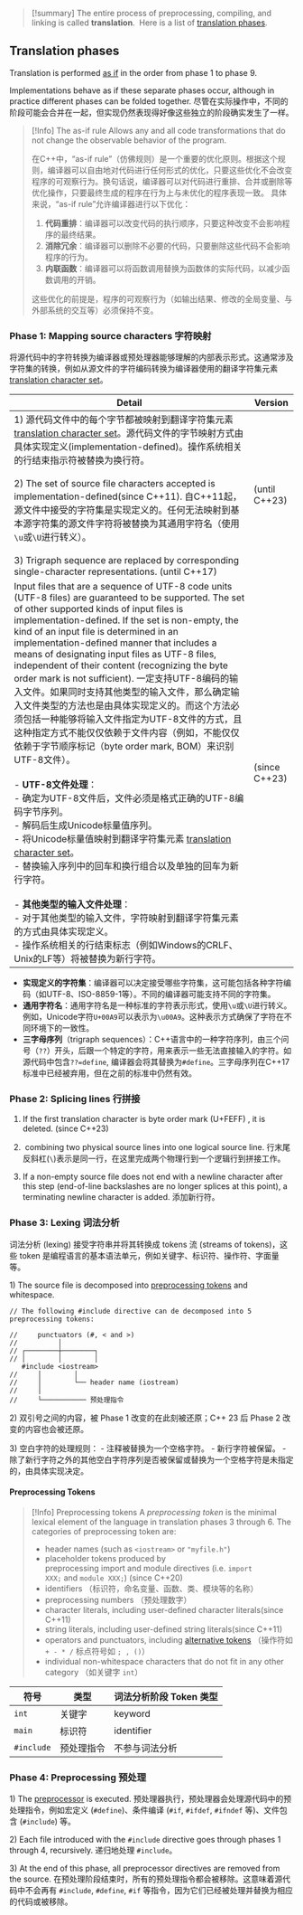 
> [!summary]
> The entire process of preprocessing, compiling, and linking is called **translation**.  Here is a list of [translation phases](https://en.cppreference.com/w/cpp/language/translation_phases).

## Translation phases

Translation is performed [as if](https://en.cppreference.com/w/cpp/language/as_if "cpp/language/as if") in the order from phase 1 to phase 9. 

Implementations behave as if these separate phases occur, although in practice different phases can be folded together. 尽管在实际操作中，不同的阶段可能会合并在一起，但实现仍然表现得好像这些独立的阶段确实发生了一样。

> [!Info] The as-if rule
> Allows any and all code transformations that do not change the observable behavior of the program.
> 
> 在C++中，“as-if rule”（仿佛规则）是一个重要的优化原则。根据这个规则，编译器可以自由地对代码进行任何形式的优化，只要这些优化不会改变程序的可观察行为。换句话说，编译器可以对代码进行重排、合并或删除等优化操作，只要最终生成的程序在行为上与未优化的程序表现一致。
> 具体来说，“as-if rule”允许编译器进行以下优化：
> 1. **代码重排**：编译器可以改变代码的执行顺序，只要这种改变不会影响程序的最终结果。
> 2. **消除冗余**：编译器可以删除不必要的代码，只要删除这些代码不会影响程序的行为。
> 3. **内联函数**：编译器可以将函数调用替换为函数体的实际代码，以减少函数调用的开销。
> 
> 这些优化的前提是，程序的可观察行为（如输出结果、修改的全局变量、与外部系统的交互等）必须保持不变。

### Phase 1: Mapping source characters 字符映射

将源代码中的字符转换为编译器或预处理器能够理解的内部表示形式。这通常涉及字符集的转换，例如从源文件的字符编码转换为编译器使用的翻译字符集元素 [translation character set](https://en.cppreference.com/w/cpp/language/charset#Translation_character_set "cpp/language/charset")。

| Detail                                                                                                                                                                                                                                                                                                                                                                                                                                                                                                                                                                                                                                                                                                                                                                                                                                                                                                                                                                                                                                      | Version       |
| ------------------------------------------------------------------------------------------------------------------------------------------------------------------------------------------------------------------------------------------------------------------------------------------------------------------------------------------------------------------------------------------------------------------------------------------------------------------------------------------------------------------------------------------------------------------------------------------------------------------------------------------------------------------------------------------------------------------------------------------------------------------------------------------------------------------------------------------------------------------------------------------------------------------------------------------------------------------------------------------------------------------------------------------- | ------------- |
| 1) 源代码文件中的每个字节都被映射到翻译字符集元素 [translation character set](https://en.cppreference.com/w/cpp/language/charset#Translation_character_set "cpp/language/charset")。源代码文件的字节映射方式由具体实现定义(implementation-defined)。操作系统相关的行结束指示符被替换为换行符。<br><br>2) The set of source file characters accepted is implementation-defined(since C++11). 自C++11起，源文件中接受的字符集是实现定义的。任何无法映射到基本源字符集的源文件字符将被替换为其通用字符名（使用`\u`或`\U`进行转义）。<br><br>3) Trigraph sequence are replaced by corresponding single-character representations. (until C++17)                                                                                                                                                                                                                                                                                                                                                                                                                                                                                                                              | (until C++23) |
| Input files that are a sequence of UTF-8 code units (UTF-8 files) are guaranteed to be supported. The set of other supported kinds of input files is implementation-defined. If the set is non-empty, the kind of an input file is determined in an implementation-defined manner that includes a means of designating input files as UTF-8 files, independent of their content (recognizing the byte order mark is not sufficient). 一定支持UTF-8编码的输入文件。如果同时支持其他类型的输入文件，那么确定输入文件类型的方法也是由具体实现定义的。而这个方法必须包括一种能够将输入文件指定为UTF-8文件的方式，且这种指定方式不能仅仅依赖于文件内容（例如，不能仅仅依赖于字节顺序标记（byte order mark, BOM）来识别UTF-8文件）。<br><br>- **UTF-8文件处理**：<br>    - 确定为UTF-8文件后，文件必须是格式正确的UTF-8编码字节序列。<br>    - 解码后生成Unicode标量值序列。<br>    - 将Unicode标量值映射到翻译字符集元素 [translation character set](https://en.cppreference.com/w/cpp/language/charset#Translation_character_set "cpp/language/charset")。<br>    - 替换输入序列中的回车和换行组合以及单独的回车为新行字符。<br>	<br>- **其他类型的输入文件处理**：<br>    - 对于其他类型的输入文件，字符映射到翻译字符集元素的方式由具体实现定义。<br>    - 操作系统相关的行结束标志（例如Windows的CRLF、Unix的LF等）将被替换为新行字符。 | (since C++23) |
- **实现定义的字符集**：编译器可以决定接受哪些字符集，这可能包括各种字符编码（如UTF-8、ISO-8859-1等）。不同的编译器可能支持不同的字符集。
- **通用字符名**：通用字符名是一种标准的字符表示形式，使用`\u`或`\U`进行转义。例如，Unicode字符`U+00A9`可以表示为`\u00A9`。这种表示方式确保了字符在不同环境下的一致性。
- **三字母序列**（trigraph sequences）：C++语言中的一种字符序列，由三个问号（`??`）开头，后跟一个特定的字符，用来表示一些无法直接输入的字符。如源代码中包含`??=define`, 编译器会将其替换为`#define`。三字母序列在C++17标准中已经被弃用，但在之前的标准中仍然有效。

### Phase 2: Splicing lines 行拼接

1) If the first translation character is byte order mark (U+FEFF) , it is deleted. (since C++23)

2)  combining two physical source lines into one logical source line. 行末尾反斜杠(`\`)表示是同一行，在这里完成两个物理行到一个逻辑行到拼接工作。

3) If a non-empty source file does not end with a newline character after this step (end-of-line backslashes are no longer splices at this point), a terminating newline character is added. 添加新行符。

### Phase 3: Lexing 词法分析

词法分析 (lexing) 接受字符串并将其转换成 tokens 流 (streams of tokens)，这些 token 是编程语言的基本语法单元，例如关键字、标识符、操作符、字面量等。

1) The source file is decomposed into [preprocessing tokens](https://en.cppreference.com/w/cpp/language/translation_phases#Preprocessing_tokens) and whitespace.

```
// The following #include directive can de decomposed into 5 preprocessing tokens:
 
//     punctuators (#, < and >) 
//          │
// ┌────────┼────────┐
// │        │        │
   #include <iostream>
//     │        │
//     │        └── header name (iostream)
//     │
//     └─────────── 预处理指令
```

2) 双引号之间的内容，被 Phase 1 改变的在此刻被还原；C++ 23 后 Phase 2 改变的内容也会被还原。

3) 空白字符的处理规则：
	- 注释被替换为一个空格字符。
	- 新行字符被保留。
	- 除了新行字符之外的其他空白字符序列是否被保留或替换为一个空格字符是未指定的，由具体实现决定。

#### Preprocessing Tokens

> [!Info] Preprocessing tokens
> A _preprocessing token_ is the minimal lexical element of the language in translation phases 3 through 6.
> The categories of preprocessing token are:
> - header names (such as `<iostream>` or `"myfile.h"`)
> - placeholder tokens produced by preprocessing import and module directives (i.e. `import XXX;` and `module XXX;`) (since C++20)
> - identifiers （标识符，命名变量、函数、类、模块等的名称）
> - preprocessing numbers （预处理数字）
> - character literals, including user-defined character literals(since C++11) 
> - string literals, including user-defined string literals(since C++11)
> - operators and punctuators, including [alternative tokens](https://en.cppreference.com/w/cpp/language/operator_alternative "cpp/language/operator alternative") （操作符如 `+ - * /` 标点符号如 `; , ()`）
> - individual non-whitespace characters that do not fit in any other category （如关键字 `int`）

| 符号         | 类型    | 词法分析阶段 Token 类型 |
| ---------- | ----- | --------------- |
| `int`      | 关键字   | keyword         |
| `main`     | 标识符   | identifier      |
| `#include` | 预处理指令 | 不参与词法分析         |

### Phase 4: Preprocessing 预处理

1) The [preprocessor](https://en.cppreference.com/w/cpp/preprocessor "cpp/preprocessor") is executed. 预处理器执行，预处理器会处理源代码中的预处理指令，例如宏定义 (`#define`)、条件编译 (`#if`, `#ifdef`, `#ifndef` 等)、文件包含 (`#include`) 等。

2) Each file introduced with the `#include` directive goes through phases 1 through 4, recursively. 递归地处理 `#include`。

3) At the end of this phase, all preprocessor directives are removed from the source. 在预处理阶段结束时，所有的预处理指令都会被移除。这意味着源代码中不会再有 `#include`, `#define`, `#if` 等指令，因为它们已经被处理并替换为相应的代码或被移除。
